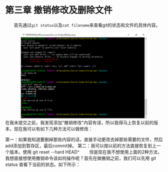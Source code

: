 # 第三章 撤销修改及删除文件  


&nbsp;&nbsp;&nbsp;&nbsp;&nbsp;&nbsp;&nbsp;首先通过```git status```以及```cat filename```来查看git的状态和文件的具体内容。
<div align=center>
<img src="/pic/cat_file.png" width=80%/>
</div>
在我未提交之前，我发现添加"撤销修改"内容有误，所以我得马上恢复以前的版本，现在我可以有如下几种方法可以做修改：

第一：如果我知道要删掉那些内容的话，直接手动更改去掉那些需要的文件，然后add添加到暂存区，最后commit掉。
第二：我可以按以前的方法直接恢复到上一个版本。使用 git reset  --hard HEAD^
&nbsp;&nbsp;&nbsp;&nbsp;&nbsp;&nbsp;&nbsp;但是现在我不想使用上面的2种方法，我想直接想使用撤销命令该如何操作呢？首先在做撤销之前，我们可以先用 git status 查看下当前的状态。如下所示：